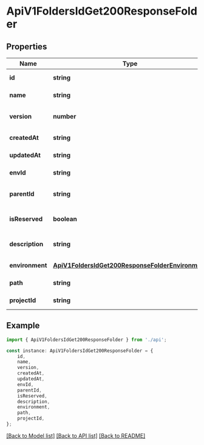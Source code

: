 # ApiV1FoldersIdGet200ResponseFolder


## Properties

Name | Type | Description | Notes
------------ | ------------- | ------------- | -------------
**id** | **string** |  | [default to undefined]
**name** | **string** |  | [default to undefined]
**version** | **number** |  | [optional] [default to 1]
**createdAt** | **string** |  | [default to undefined]
**updatedAt** | **string** |  | [default to undefined]
**envId** | **string** |  | [default to undefined]
**parentId** | **string** |  | [optional] [default to undefined]
**isReserved** | **boolean** |  | [optional] [default to false]
**description** | **string** |  | [optional] [default to undefined]
**environment** | [**ApiV1FoldersIdGet200ResponseFolderEnvironment**](ApiV1FoldersIdGet200ResponseFolderEnvironment.md) |  | [default to undefined]
**path** | **string** |  | [default to undefined]
**projectId** | **string** |  | [default to undefined]

## Example

```typescript
import { ApiV1FoldersIdGet200ResponseFolder } from './api';

const instance: ApiV1FoldersIdGet200ResponseFolder = {
    id,
    name,
    version,
    createdAt,
    updatedAt,
    envId,
    parentId,
    isReserved,
    description,
    environment,
    path,
    projectId,
};
```

[[Back to Model list]](../README.md#documentation-for-models) [[Back to API list]](../README.md#documentation-for-api-endpoints) [[Back to README]](../README.md)
